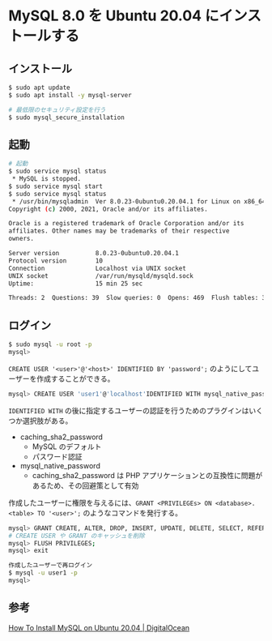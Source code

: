 # MySQL 8.0 を Ubuntu 20.04 にインストールする

## インストール

```bash
$ sudo apt update
$ sudo apt install -y mysql-server

# 最低限のセキュリティ設定を行う
$ sudo mysql_secure_installation
```



## 起動

```bash
# 起動
$ sudo service mysql status
 * MySQL is stopped.
$ sudo service mysql start
$ sudo service mysql status
 * /usr/bin/mysqladmin  Ver 8.0.23-0ubuntu0.20.04.1 for Linux on x86_64 ((Ubuntu))
Copyright (c) 2000, 2021, Oracle and/or its affiliates.

Oracle is a registered trademark of Oracle Corporation and/or its
affiliates. Other names may be trademarks of their respective
owners.

Server version          8.0.23-0ubuntu0.20.04.1
Protocol version        10
Connection              Localhost via UNIX socket
UNIX socket             /var/run/mysqld/mysqld.sock
Uptime:                 15 min 25 sec

Threads: 2  Questions: 39  Slow queries: 0  Opens: 469  Flush tables: 3  Open tables: 60  Queries per second avg: 0.042
```

## ログイン

```bash
$ sudo mysql -u root -p
mysql>
```

`CREATE USER '<user>'@'<host>' IDENTIFIED BY 'password';` のようにしてユーザーを作成することができる。

```bash
mysql> CREATE USER 'user1'@'localhost'IDENTIFIED WITH mysql_native_password BY 'password';
```

`IDENTIFIED WITH` の後に指定するユーザーの認証を行うためのプラグインはいくつか選択肢がある。

- caching_sha2_password
  - MySQL のデフォルト
  - パスワード認証
- mysql_native_password
  - caching_sha2_password は PHP アプリケーションとの互換性に問題があるため、その回避策として有効

作成したユーザーに権限を与えるには、`GRANT <PRIVILEGEs> ON <database>.<table> TO '<user>';` のようなコマンドを発行する。

```bash
mysql> GRANT CREATE, ALTER, DROP, INSERT, UPDATE, DELETE, SELECT, REFERENCES, RELOAD on *.* TO 'user1'@'localhost' WITH GRANT OPTION;
# CREATE USER や GRANT のキャッシュを削除
mysql> FLUSH PRIVILEGES;
mysql> exit

作成したユーザーで再ログイン
$ mysql -u user1 -p
mysql>
```

## 参考

[How To Install MySQL on Ubuntu 20.04 | DigitalOcean](https://www.digitalocean.com/community/tutorials/how-to-install-mysql-on-ubuntu-20-04)